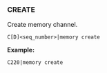 ### CREATE

Create memory channel.

```
C[D]<seq_number>|memory create
```

**Example:**
```
C220|memory create
```
